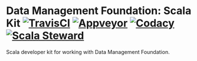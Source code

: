 # Data Management Foundation: Scala Kit [![TravisCI][travis-ci-status-badge]][travis-ci-build] [![Appveyor][appveyor-status-badge]][appveyor-build] [![Codacy][codacy-status-badge]][codacy-build] [![Scala Steward][scala-steward-status-badge]][scala-steward-overview]

Scala developer kit for working with Data Management Foundation.

[appveyor-build]: https://ci.appveyor.com/project/gig-foundation/dmf-kit-scala
[appveyor-status-badge]: https://ci.appveyor.com/api/projects/status/nl2qf0jp70r2sj8i/branch/v0.0.x?svg=true

[codacy-build]: https://codacy.com/app/gig-foundation/dmf-kit-scala
[codacy-status-badge]: https://api.codacy.com/project/badge/Grade/cfa425058a2b48dfb760cda9c8a890bf?branch=v0.0.x

[scala-steward-status-badge]: https://img.shields.io/badge/Scala_Steward-helping-blue.svg
[scala-steward-overview]: https://scala-steward.org

[travis-ci-build]: https://www.travis-ci.com/gig-foundation/dmf-kit-scala
[travis-ci-status-badge]: https://www.travis-ci.com/gig-foundation/dmf-kit-scala.svg?branch=v0.0.x
